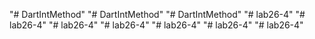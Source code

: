 "# DartIntMethod" 
"# DartIntMethod" 
"# DartIntMethod" 
"# lab26-4" 
"# lab26-4" 
"# lab26-4" 
"# lab26-4" 
"# lab26-4" 
"# lab26-4" 
"# lab26-4" 

